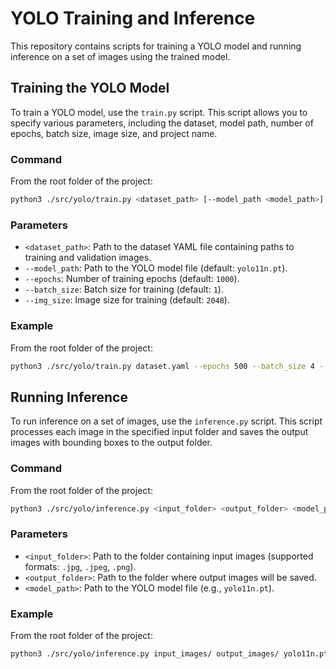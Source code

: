 # YOLO Training and Inference

This repository contains scripts for training a YOLO model and running inference on a set of images using the trained model.


## Training the YOLO Model

To train a YOLO model, use the `train.py` script. This script allows you to specify various parameters, including the dataset, model path, number of epochs, batch size, image size, and project name.

### Command

From the root folder of the project:
```bash
python3 ./src/yolo/train.py <dataset_path> [--model_path <model_path>] [--epochs <epochs>] [--batch_size <batch_size>] [--img_size <img_size>]
```

### Parameters

- `<dataset_path>`: Path to the dataset YAML file containing paths to training and validation images.
- `--model_path`: Path to the YOLO model file (default: `yolo11n.pt`).
- `--epochs`: Number of training epochs (default: `1000`).
- `--batch_size`: Batch size for training (default: `1`).
- `--img_size`: Image size for training (default: `2048`).

### Example

From the root folder of the project:
```bash
python3 ./src/yolo/train.py dataset.yaml --epochs 500 --batch_size 4 --img_size 1024
```

## Running Inference

To run inference on a set of images, use the `inference.py` script. This script processes each image in the specified input folder and saves the output images with bounding boxes to the output folder.

### Command

From the root folder of the project:
```bash
python3 ./src/yolo/inference.py <input_folder> <output_folder> <model_path>
```

### Parameters

- `<input_folder>`: Path to the folder containing input images (supported formats: `.jpg`, `.jpeg`, `.png`).
- `<output_folder>`: Path to the folder where output images will be saved.
- `<model_path>`: Path to the YOLO model file (e.g., `yolo11n.pt`).

### Example

From the root folder of the project:
```bash
python3 ./src/yolo/inference.py input_images/ output_images/ yolo11n.pt
```
